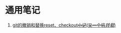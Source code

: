 # 通用笔记

1. [git的撤销和替换reset、checkout~~小记~~(~~又一个坑~~*转载*)](https://github.com/limengke123/my-note/issues/3)